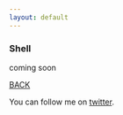```yaml
---
layout: default
---
```


### Shell

coming soon

[BACK](../)

You can follow me on [twitter](https://twitter.com/AlexisReyesJR).
